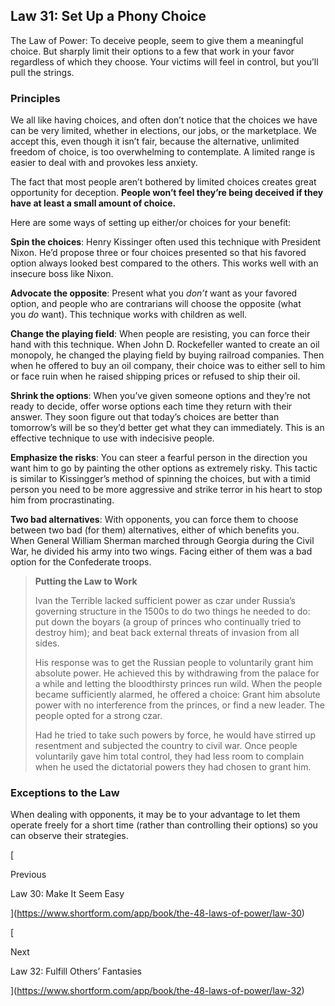 ## Law 31: Set Up a Phony Choice

The Law of Power: To deceive people, seem to give them a meaningful choice. But sharply limit their options to a few that work in your favor regardless of which they choose. Your victims will feel in control, but you’ll pull the strings.

### Principles

We all like having choices, and often don’t notice that the choices we have can be very limited, whether in elections, our jobs, or the marketplace. We accept this, even though it isn’t fair, because the alternative, unlimited freedom of choice, is too overwhelming to contemplate. A limited range is easier to deal with and provokes less anxiety.

The fact that most people aren’t bothered by limited choices creates great opportunity for deception. **People won’t feel they’re being deceived if they have at least a small amount of choice.**

Here are some ways of setting up either/or choices for your benefit:

**Spin the choices**: Henry Kissinger often used this technique with President Nixon. He’d propose three or four choices presented so that his favored option always looked best compared to the others. This works well with an insecure boss like Nixon.

**Advocate the opposite**: Present what you _don’t_ want as your favored option, and people who are contrarians will choose the opposite (what you _do_ want). This technique works with children as well.

**Change the playing field**: When people are resisting, you can force their hand with this technique. When John D. Rockefeller wanted to create an oil monopoly, he changed the playing field by buying railroad companies. Then when he offered to buy an oil company, their choice was to either sell to him or face ruin when he raised shipping prices or refused to ship their oil.

**Shrink the options**: When you’ve given someone options and they’re not ready to decide, offer worse options each time they return with their answer. They soon figure out that today’s choices are better than tomorrow’s will be so they’d better get what they can immediately. This is an effective technique to use with indecisive people.

**Emphasize the risks**: You can steer a fearful person in the direction you want him to go by painting the other options as extremely risky. This tactic is similar to Kissingger’s method of spinning the choices, but with a timid person you need to be more aggressive and strike terror in his heart to stop him from procrastinating.

**Two bad alternatives**: With opponents, you can force them to choose between two bad (for them) alternatives, either of which benefits you. When General William Sherman marched through Georgia during the Civil War, he divided his army into two wings. Facing either of them was a bad option for the Confederate troops.

> **Putting the Law to Work**
> 
> Ivan the Terrible lacked sufficient power as czar under Russia’s governing structure in the 1500s to do two things he needed to do: put down the boyars (a group of princes who continually tried to destroy him); and beat back external threats of invasion from all sides.
> 
> His response was to get the Russian people to voluntarily grant him absolute power. He achieved this by withdrawing from the palace for a while and letting the bloodthirsty princes run wild. When the people became sufficiently alarmed, he offered a choice: Grant him absolute power with no interference from the princes, or find a new leader. The people opted for a strong czar.
> 
> Had he tried to take such powers by force, he would have stirred up resentment and subjected the country to civil war. Once people voluntarily gave him total control, they had less room to complain when he used the dictatorial powers they had chosen to grant him.

### Exceptions to the Law

When dealing with opponents, it may be to your advantage to let them operate freely for a short time (rather than controlling their options) so you can observe their strategies.

[

Previous

Law 30: Make It Seem Easy

](https://www.shortform.com/app/book/the-48-laws-of-power/law-30)

[

Next

Law 32: Fulfill Others’ Fantasies

](https://www.shortform.com/app/book/the-48-laws-of-power/law-32)